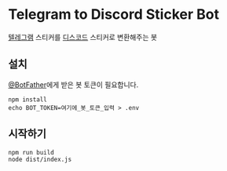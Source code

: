 # Telegram to Discord Sticker Bot

[텔레그램](https://telegram.org/) 스티커를 [디스코드](https://discord.com/) 스티커로 변환해주는 봇

## 설치

[@BotFather](https://telegram.me/BotFather)에게 받은 봇 토큰이 필요합니다.

```shell
npm install
echo BOT_TOKEN=여기에_봇_토큰_입력 > .env
```

## 시작하기

```shell
npm run build
node dist/index.js
```
